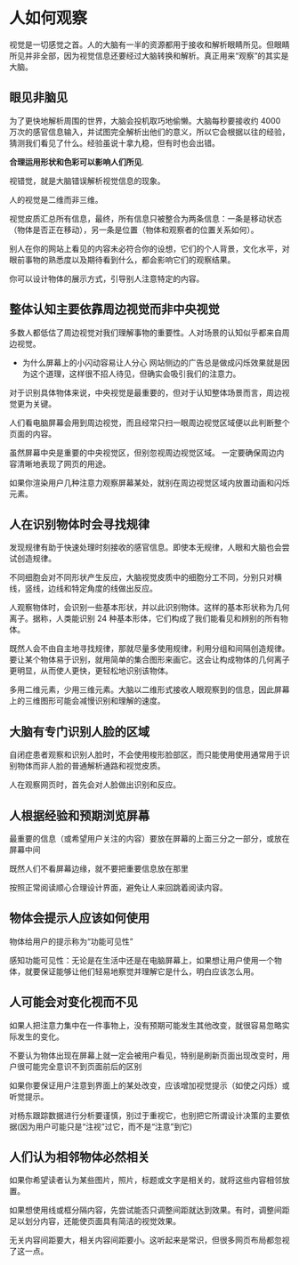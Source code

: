 # 人如何观察

视觉是一切感觉之首。人的大脑有一半的资源都用于接收和解析眼睛所见。但眼睛所见并非全部，因为视觉信息还要经过大脑转换和解析。真正用来“观察”的其实是大脑。

## 眼见非脑见

为了更快地解析周围的世界，大脑会投机取巧地偷懒。大脑每秒要接收约 4000 万次的感官信息输入，并试图完全解析出他们的意义，所以它会根据以往的经验，猜测我们看见了什么。经验虽说十拿九稳，但有时也会出错。

**合理运用形状和色彩可以影响人们所见**.

视错觉，就是大脑错误解析视觉信息的现象。

人的视觉是二维而非三维。

视觉皮质汇总所有信息，最终，所有信息只被整合为两条信息：一条是移动状态（物体是否正在移动），另一条是位置（物体和观察者的位置关系如何）。

别人在你的网站上看见的内容未必符合你的设想，它们的个人背景，文化水平，对眼前事物的熟悉度以及期待看到什么，都会影响它们的观察结果。

你可以设计物体的展示方式，引导别人注意特定的内容。

## 整体认知主要依靠周边视觉而非中央视觉

多数人都低估了周边视觉对我们理解事物的重要性。人对场景的认知似乎都来自周边视觉。

- 为什么屏幕上的小闪动容易让人分心
  网站侧边的广告总是做成闪烁效果就是因为这个道理，这样很不招人待见，但确实会吸引我们的注意力。

对于识别具体物体来说，中央视觉是最重要的，但对于认知整体场景而言，周边视觉更为关键。

人们看电脑屏幕会用到周边视觉，而且经常只扫一眼周边视觉区域便以此判断整个页面的内容。

虽然屏幕中央是重要的中央视觉区，但别忽视周边视觉区域。 一定要确保周边内容清晰地表现了网页的用途。

如果你渲染用户几种注意力观察屏幕某处，就别在周边视觉区域内放置动画和闪烁元素。

## 人在识别物体时会寻找规律

发现规律有助于快速处理时刻接收的感官信息。即使本无规律，人眼和大脑也会尝试创造规律。

不同细胞会对不同形状产生反应，大脑视觉皮质中的细胞分工不同，分别只对横线，竖线，边线和特定角度的线做出反应。

人观察物体时，会识别一些基本形状，并以此识别物体。这样的基本形状称为几何离子。据称，人类能识别 24 种基本形体，它们构成了我们能看见和辨别的所有物体。

既然人会不由自主地寻找规律，那就尽量多使用规律，利用分组和间隔创造规律。
要让某个物体易于识别，就用简单的集合图形来画它。这会让构成物体的几何离子更明显，从而使人更快，更轻松地识别该物体。

多用二维元素，少用三维元素。大脑以二维形式接收人眼观察到的信息，因此屏幕上的三维图形可能会减慢识别和理解的速度。

## 大脑有专门识别人脸的区域

自闭症患者观察和识别人脸时，不会使用梭形脸部区，而只能使用使用通常用于识别物体而非人脸的普通解析通路和视觉皮质。

人在观察网页时，首先会对人脸做出识别和反应。

## 人根据经验和预期浏览屏幕

最重要的信息（或希望用户关注的内容）要放在屏幕的上面三分之一部分，或放在屏幕中间

既然人们不看屏幕边缘，就不要把重要信息放在那里

按照正常阅读顺心合理设计界面，避免让人来回跳着阅读内容。

## 物体会提示人应该如何使用

物体给用户的提示称为“功能可见性”

感知功能可见性：无论是在生活中还是在电脑屏幕上，如果想让用户使用一个物体，就要保证能够让他们轻易地察觉并理解它是什么，明白应该怎么用。

## 人可能会对变化视而不见

如果人把注意力集中在一件事物上，没有预期可能发生其他改变，就很容易忽略实际发生的变化。

不要认为物体出现在屏幕上就一定会被用户看见，特别是刷新页面出现改变时，用户很可能完全意识不到页面前后的区别

如果你要保证用户注意到界面上的某处改变，应该增加视觉提示（如使之闪烁）或听觉提示。

对杨东跟踪数据进行分析要谨慎，别过于重视它，也别把它所谓设计决策的主要依据(因为用户可能只是“注视”过它，而不是“注意”到它)

## 人们认为相邻物体必然相关

如果你希望读者认为某些图片，照片，标题或文字是相关的，就将这些内容相邻放置。

如果想使用线或框分隔内容，先尝试能否只调整间距就达到效果。有时，调整间距足以划分内容，还能使页面具有简洁的视觉效果。

无关内容间距要大，相关内容间距要小。这听起来是常识，但很多网页布局都忽视了这一点。
